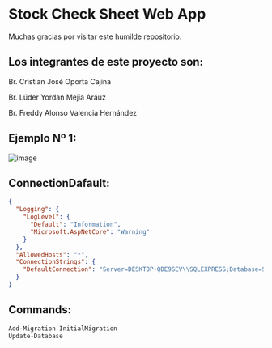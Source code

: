 # Stock Check Sheet Web App
Muchas gracias por visitar este humilde repositorio.

## Los integrantes de este proyecto son:
Br. Cristian José Oporta Cajina

Br. Lúder Yordan Mejía Aráuz

Br. Freddy Alonso Valencia Hernández

## Ejemplo Nº 1:
![image](https://github.com/CrisOporta/StockCheckSheet_MVC/assets/47622028/ce3c476e-4f7b-4983-973e-3e8c03a78c93)

## ConnectionDafault:
```json
{
  "Logging": {
    "LogLevel": {
      "Default": "Information",
      "Microsoft.AspNetCore": "Warning"
    }
  },
  "AllowedHosts": "*",
  "ConnectionStrings": {
    "DefaultConnection": "Server=DESKTOP-QDE9SEV\\SQLEXPRESS;Database=StockCheckSheet;Trusted_Connection=True;TrustServerCertificate=True"
  }
}
```

## Commands:
```sh
Add-Migration InitialMigration
Update-Database
```
